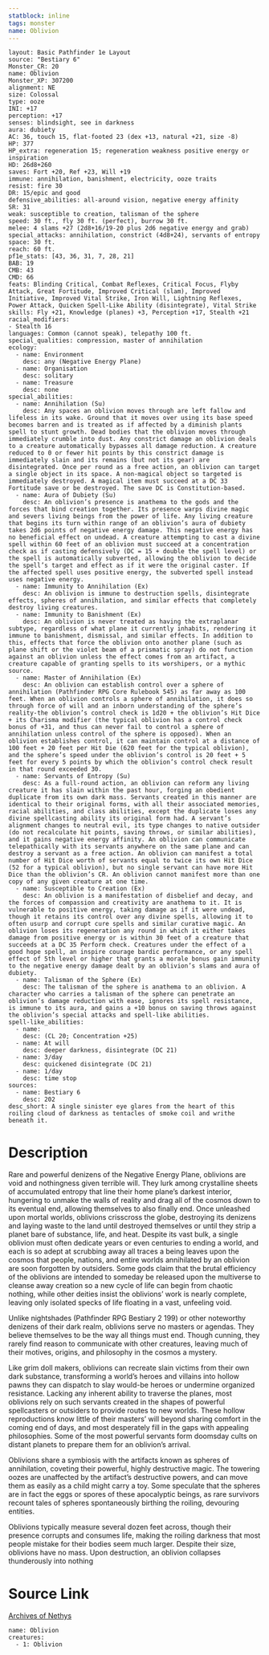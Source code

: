 ```yaml
---
statblock: inline
tags: monster
name: Oblivion
---
```

```statblock
layout: Basic Pathfinder 1e Layout
source: "Bestiary 6"
Monster_CR: 20
name: Oblivion
Monster_XP: 307200
alignment: NE
size: Colossal
type: ooze
INI: +17
perception: +17
senses: blindsight, see in darkness
aura: dubiety
AC: 36, touch 15, flat-footed 23 (dex +13, natural +21, size -8)
HP: 377
HP_extra: regeneration 15; regeneration weakness positive energy or inspiration
HD: 26d8+260
saves: Fort +20, Ref +23, Will +19
immune: annihilation, banishment, electricity, ooze traits
resist: fire 30
DR: 15/epic and good
defensive_abilities: all-around vision, negative energy affinity
SR: 31
weak: susceptible to creation, talisman of the sphere
speed: 30 ft., fly 30 ft. (perfect), burrow 30 ft.
melee: 4 slams +27 (2d8+16/19-20 plus 2d6 negative energy and grab)
special_attacks: annihilation, constrict (4d8+24), servants of entropy
space: 30 ft.
reach: 60 ft.
pf1e_stats: [43, 36, 31, 7, 28, 21]
BAB: 19
CMB: 43
CMD: 66
feats: Blinding Critical, Combat Reflexes, Critical Focus, Flyby Attack, Great Fortitude, Improved Critical (slam), Improved Initiative, Improved Vital Strike, Iron Will, Lightning Reflexes, Power Attack, Quicken Spell-Like Ability (disintegrate), Vital Strike
skills: Fly +21, Knowledge (planes) +3, Perception +17, Stealth +21
racial_modifiers:
- Stealth 16
languages: Common (cannot speak), telepathy 100 ft.
special_qualities: compression, master of annihilation
ecology:
  - name: Environment
    desc: any (Negative Energy Plane)
  - name: Organisation
    desc: solitary
  - name: Treasure
    desc: none
special_abilities:
  - name: Annihilation (Su)
    desc: Any spaces an oblivion moves through are left fallow and lifeless in its wake. Ground that it moves over using its base speed becomes barren and is treated as if affected by a diminish plants spell to stunt growth. Dead bodies that the oblivion moves through immediately crumble into dust. Any constrict damage an oblivion deals to a creature automatically bypasses all damage reduction. A creature reduced to 0 or fewer hit points by this constrict damage is immediately slain and its remains (but not its gear) are disintegrated. Once per round as a free action, an oblivion can target a single object in its space. A non-magical object so targeted is immediately destroyed. A magical item must succeed at a DC 33 Fortitude save or be destroyed. The save DC is Constitution-based.
  - name: Aura of Dubiety (Su)
    desc: An oblivion’s presence is anathema to the gods and the forces that bind creation together. Its presence warps divine magic and severs living beings from the power of life. Any living creature that begins its turn within range of an oblivion’s aura of dubiety takes 2d6 points of negative energy damage. This negative energy has no beneficial effect on undead. A creature attempting to cast a divine spell within 60 feet of an oblivion must succeed at a concentration check as if casting defensively (DC = 15 + double the spell level) or the spell is automatically subverted, allowing the oblivion to decide the spell’s target and effect as if it were the original caster. If the affected spell uses positive energy, the subverted spell instead uses negative energy.
  - name: Immunity to Annihilation (Ex)
    desc: An oblivion is immune to destruction spells, disintegrate effects, spheres of annihilation, and similar effects that completely destroy living creatures.
  - name: Immunity to Banishment (Ex)
    desc: An oblivion is never treated as having the extraplanar subtype, regardless of what plane it currently inhabits, rendering it immune to banishment, dismissal, and similar effects. In addition to this, effects that force the oblivion onto another plane (such as plane shift or the violet beam of a prismatic spray) do not function against an oblivion unless the effect comes from an artifact, a creature capable of granting spells to its worshipers, or a mythic source.
  - name: Master of Annihilation (Ex)
    desc: An oblivion can establish control over a sphere of annihilation (Pathfinder RPG Core Rulebook 545) as far away as 100 feet. When an oblivion controls a sphere of annihilation, it does so through force of will and an inborn understanding of the sphere’s reality-the oblivion’s control check is 1d20 + the oblivion’s Hit Dice + its Charisma modifier (the typical oblivion has a control check bonus of +31, and thus can never fail to control a sphere of annihilation unless control of the sphere is opposed). When an oblivion establishes control, it can maintain control at a distance of 100 feet + 20 feet per Hit Die (620 feet for the typical oblivion), and the sphere’s speed under the oblivion’s control is 20 feet + 5 feet for every 5 points by which the oblivion’s control check result in that round exceeded 30.
  - name: Servants of Entropy (Su)
    desc: As a full-round action, an oblivion can reform any living creature it has slain within the past hour, forging an obedient duplicate from its own dark mass. Servants created in this manner are identical to their original forms, with all their associated memories, racial abilities, and class abilities, except the duplicate loses any divine spellcasting ability its original form had. A servant’s alignment changes to neutral evil, its type changes to native outsider (do not recalculate hit points, saving throws, or similar abilities), and it gains negative energy affinity. An oblivion can communicate telepathically with its servants anywhere on the same plane and can destroy a servant as a free action. An oblivion can manifest a total number of Hit Dice worth of servants equal to twice its own Hit Dice (52 for a typical oblivion), but no single servant can have more Hit Dice than the oblivion’s CR. An oblivion cannot manifest more than one copy of any given creature at one time.
  - name: Susceptible to Creation (Ex)
    desc: An oblivion is a manifestation of disbelief and decay, and the forces of compassion and creativity are anathema to it. It is vulnerable to positive energy, taking damage as if it were undead, though it retains its control over any divine spells, allowing it to often usurp and corrupt cure spells and similar curative magic. An oblivion loses its regeneration any round in which it either takes damage from positive energy or is within 30 feet of a creature that succeeds at a DC 35 Perform check. Creatures under the effect of a good hope spell, an inspire courage bardic performance, or any spell effect of 5th level or higher that grants a morale bonus gain immunity to the negative energy damage dealt by an oblivion’s slams and aura of dubiety.
  - name: Talisman of the Sphere (Ex)
    desc: The talisman of the sphere is anathema to an oblivion. A character who carries a talisman of the sphere can penetrate an oblivion’s damage reduction with ease, ignores its spell resistance, is immune to its aura, and gains a +10 bonus on saving throws against the oblivion’s special attacks and spell-like abilities.
spell-like_abilities:
  - name:
    desc: (CL 20; Concentration +25)
  - name: At will
    desc: deeper darkness, disintegrate (DC 21)
  - name: 3/day
    desc: quickened disintegrate (DC 21)
  - name: 1/day
    desc: time stop
sources:
  - name: Bestiary 6
    desc: 202
desc_short: A single sinister eye glares from the heart of this roiling cloud of darkness as tentacles of smoke coil and writhe beneath it.
```
# Description
Rare and powerful denizens of the Negative Energy Plane, oblivions are void and nothingness given terrible will. They lurk among crystalline sheets of accumulated entropy that line their home plane’s darkest interior, hungering to unmake the walls of reality and drag all of the cosmos down to its eventual end, allowing themselves to also finally end. Once unleashed upon mortal worlds, oblivions crisscross the globe, destroying its denizens and laying waste to the land until destroyed themselves or until they strip a planet bare of substance, life, and heat. Despite its vast bulk, a single oblivion must often dedicate years or even centuries to ending a world, and each is so adept at scrubbing away all traces a being leaves upon the cosmos that people, nations, and entire worlds annihilated by an oblivion are soon forgotten by outsiders. Some gods claim that the brutal efficiency of the oblivions are intended to someday be released upon the multiverse to cleanse away creation so a new cycle of life can begin from chaotic nothing, while other deities insist the oblivions’ work is nearly complete, leaving only isolated specks of life floating in a vast, unfeeling void. 

Unlike nightshades (Pathfinder RPG Bestiary 2 199) or other noteworthy denizens of their dark realm, oblivions serve no masters or agendas. They believe themselves to be the way all things must end. Though cunning, they rarely find reason to communicate with other creatures, leaving much of their motives, origins, and philosophy in the cosmos a mystery. 

Like grim doll makers, oblivions can recreate slain victims from their own dark substance, transforming a world’s heroes and villains into hollow pawns they can dispatch to slay would-be heroes or undermine organized resistance. Lacking any inherent ability to traverse the planes, most oblivions rely on such servants created in the shapes of powerful spellcasters or outsiders to provide routes to new worlds. These hollow reproductions know little of their masters’ will beyond sharing comfort in the coming end of days, and most desperately fill in the gaps with appealing philosophies. Some of the most powerful servants form doomsday cults on distant planets to prepare them for an oblivion’s arrival. 

Oblivions share a symbiosis with the artifacts known as spheres of annihilation, coveting their powerful, highly destructive magic. The towering oozes are unaffected by the artifact’s destructive powers, and can move them as easily as a child might carry a toy. Some speculate that the spheres are in fact the eggs or spores of these apocalyptic beings, as rare survivors recount tales of spheres spontaneously birthing the roiling, devouring entities. 

Oblivions typically measure several dozen feet across, though their presence corrupts and consumes life, making the roiling darkness that most people mistake for their bodies seem much larger. Despite their size, oblivions have no mass. Upon destruction, an oblivion collapses thunderously into nothing
# Source Link
[Archives of Nethys](https://aonprd.com/MonsterDisplay.aspx?ItemName=Oblivion)
```encounter-table
name: Oblivion
creatures:
  - 1: Oblivion
```
